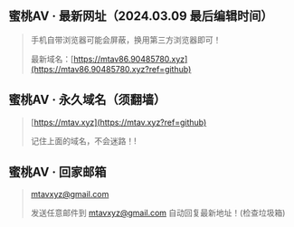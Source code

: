 ## 蜜桃AV · 最新网址（2024.03.09 最后编辑时间）
> 手机自带浏览器可能会屏蔽，换用第三方浏览器即可！
> 
> 最新域名：[https://mtav86.90485780.xyz](https://mtav86.90485780.xyz?ref=github)

## 蜜桃AV · 永久域名（须翻墙）
> [https://mtav.xyz](https://mtav.xyz?ref=github)
> 
> 记住上面的域名，不会迷路！!

## 蜜桃AV · 回家邮箱
> mtavxyz@gmail.com
> 
> 发送任意邮件到 mtavxyz@gmail.com 自动回复最新地址！(检查垃圾箱)



